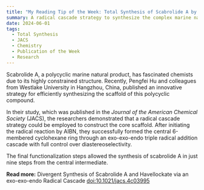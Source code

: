 ```yaml
---
title: "My Reading Tip of the Week: Total Synthesis of Scabrolide A by Radical Cascade"  
summary: A radical cascade strategy to synthesize the complex marine natural product, Scabrolide A, is described in JACS by Pengfei Hu and coworkers.
date: 2024-06-01
tags:
  - Total Synthesis
  - JACS
  - Chemistry
  - Publication of the Week
  - Research
---
```

Scabrolide A, a polycyclic marine natural product, has fascinated chemists due to its highly constrained structure. Recently, Pengfei Hu and colleagues from Westlake University in Hangzhou, China, published an innovative strategy for efficiently synthesizing the scaffold of this polycyclic compound.

In their study, which was published in the *Journal of the American Chemical Society* (JACS), the researchers demonstrated that a radical cascade strategy could be employed to construct the core scaffold. After initiating the radical reaction by AIBN, they successfully formed the central 6-membered cyclohexane ring through an exo-exo-endo triple radical addition cascade with full control over diastereoselectivity.

The final functionalization steps allowed the synthesis of scabrolide A in just nine steps from the central intermediate.

**Read more:** Divergent Synthesis of Scabrolide A and Havellockate via an exo-exo-endo Radical Cascade [doi:10.1021/jacs.4c03995](https://pubs.acs.org/doi/10.1021/jacs.4c03995)